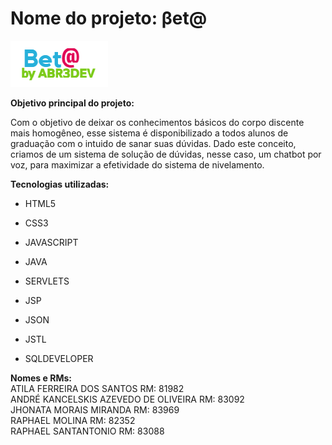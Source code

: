 <h1>Nome do projeto: βet@</h1>

![BetaLogo](https://raw.githubusercontent.com/raphaelcamar/Chatbot-Voice---IBM-watson/master/abr3devam/WebContent/img/imgLogo.png)

**Objetivo principal do projeto:**

Com o objetivo de deixar os conhecimentos básicos do corpo discente mais homogêneo, esse 
sistema é disponibilizado a todos alunos de graduação com o intuido de sanar suas dúvidas. 
Dado este conceito, criamos de um sistema de solução de dúvidas, nesse caso, um chatbot por voz, para 
maximizar a efetividade do sistema de nivelamento.

**Tecnologias utilizadas:**

- HTML5

- CSS3

- JAVASCRIPT

- JAVA

- SERVLETS

- JSP

- JSON

- JSTL

- SQLDEVELOPER

**Nomes e RMs:**<br/>
ATILA FERREIRA DOS SANTOS RM: 81982<br/>
ANDRÉ KANCELSKIS AZEVEDO DE OLIVEIRA RM: 83092<br/>
JHONATA MORAIS MIRANDA RM: 83969<br/>
RAPHAEL MOLINA RM: 82352<br/>
RAPHAEL SANTANTONIO RM: 83088
